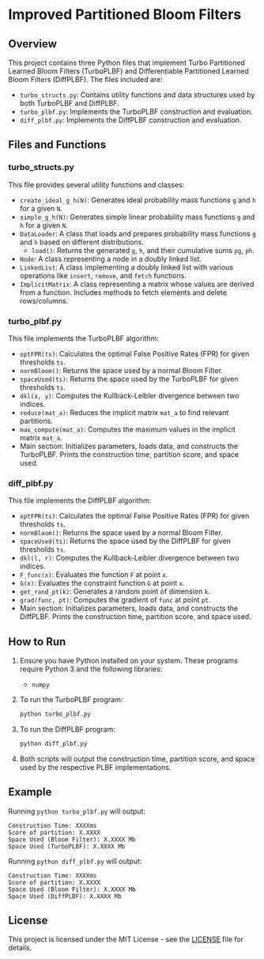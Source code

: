 # Improved Partitioned Bloom Filters

## Overview

This project contains three Python files that implement Turbo Partitioned Learned Bloom Filters (TurboPLBF) and Differentiable Partitioned Learned Bloom Filters (DiffPLBF). The files included are:

- `turbo_structs.py`: Contains utility functions and data structures used by both TurboPLBF and DiffPLBF.
- `turbo_plbf.py`: Implements the TurboPLBF construction and evaluation.
- `diff_plbf.py`: Implements the DiffPLBF construction and evaluation.

## Files and Functions

### turbo_structs.py

This file provides several utility functions and classes:

- `create_ideal_g_h(N)`: Generates ideal probability mass functions `g` and `h` for a given `N`.
- `simple_g_h(N)`: Generates simple linear probability mass functions `g` and `h` for a given `N`.
- `DataLoader`: A class that loads and prepares probability mass functions `g` and `h` based on different distributions.
  - `load()`: Returns the generated `g`, `h`, and their cumulative sums `pg`, `ph`.
- `Node`: A class representing a node in a doubly linked list.
- `LinkedList`: A class implementing a doubly linked list with various operations like `insert`, `remove`, and `fetch` functions.
- `ImplicitMatrix`: A class representing a matrix whose values are derived from a function. Includes methods to fetch elements and delete rows/columns.

### turbo_plbf.py

This file implements the TurboPLBF algorithm:

- `optFPR(ts)`: Calculates the optimal False Positive Rates (FPR) for given thresholds `ts`.
- `normBloom()`: Returns the space used by a normal Bloom Filter.
- `spaceUsed(ts)`: Returns the space used by the TurboPLBF for given thresholds `ts`.
- `dkl(x, y)`: Computes the Kullback-Leibler divergence between two indices.
- `reduce(mat_a)`: Reduces the implicit matrix `mat_a` to find relevant partitions.
- `max_compute(mat_a)`: Computes the maximum values in the implicit matrix `mat_a`.
- Main section: Initializes parameters, loads data, and constructs the TurboPLBF. Prints the construction time, partition score, and space used.

### diff_plbf.py

This file implements the DiffPLBF algorithm:

- `optFPR(ts)`: Calculates the optimal False Positive Rates (FPR) for given thresholds `ts`.
- `normBloom()`: Returns the space used by a normal Bloom Filter.
- `spaceUsed(ts)`: Returns the space used by the DiffPLBF for given thresholds `ts`.
- `dkl(l, r)`: Computes the Kullback-Leibler divergence between two indices.
- `F_func(x)`: Evaluates the function `F` at point `x`.
- `G(x)`: Evaluates the constraint function `G` at point `x`.
- `get_rand_pt(k)`: Generates a random point of dimension `k`.
- `grad(func, pt)`: Computes the gradient of `func` at point `pt`.
- Main section: Initializes parameters, loads data, and constructs the DiffPLBF. Prints the construction time, partition score, and space used.

## How to Run

1. Ensure you have Python installed on your system. These programs require Python 3 and the following libraries:
   - `numpy`

2. To run the TurboPLBF program:
   ```sh
   python turbo_plbf.py
   ```

3. To run the DiffPLBF program:
   ```sh
   python diff_plbf.py
   ```

4. Both scripts will output the construction time, partition score, and space used by the respective PLBF implementations.

## Example

Running `python turbo_plbf.py` will output:
```
Construction Time: XXXXms
Score of partition: X.XXXX
Space Used (Bloom Filter): X.XXXX Mb
Space Used (TurboPLBF): X.XXXX Mb
```

Running `python diff_plbf.py` will output:
```
Construction Time: XXXXms
Score of partition: X.XXXX
Space Used (Bloom Filter): X.XXXX Mb
Space Used (DiffPLBF): X.XXXX Mb
```

## License

This project is licensed under the MIT License - see the [LICENSE](LICENSE) file for details.

